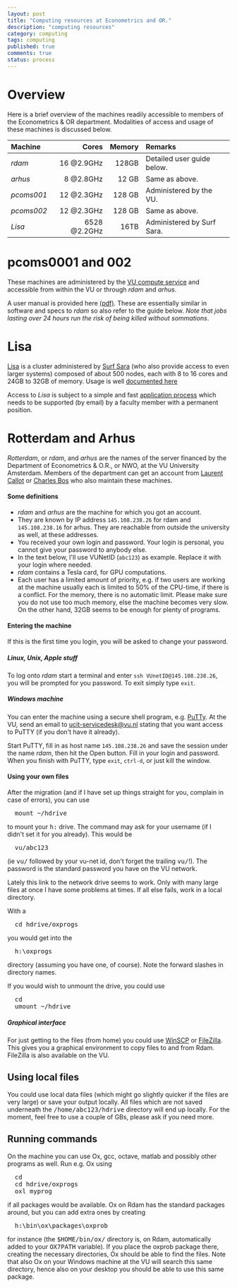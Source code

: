 ```yaml
---
layout: post
title: "Computing resources at Econometrics and OR."
description: "computing resources"
category: computing
tags: computing 
published: true
comments: true
status: process
---
```



# Overview

Here is a brief overview of the machines readily accessible to members of the Econometrics & OR department. Modalities of access and usage of these machines is discussed below.  

Machine | Cores | Memory | Remarks
:------- | -----: | ------: | :-------
_rdam_  | 16 @2.9GHz| 128GB | Detailed user guide below.
_arhus_ |  8 @2.8GHz | 12 GB | Same as above.
_pcoms001_ | 12 @2.3GHz | 128 GB | Administered by the VU.
_pcoms002_ | 12 @2.3GHz | 128 GB | Same as above.
_Lisa_ | 6528 @2.2GHz | 16TB | Administered by Surf Sara. 

# pcoms0001 and 002

These machines are administered by the [VU compute service](https://vunet.login.vu.nl/services/pages/detail.aspx?cid=tcm%3a164-330191-16) and accessible from within the VU or through _rdam_ and _arhus_. 

A user manual is provided here [(pdf)](https://vunet.login.vu.nl/_layouts/SharePoint.Tridion.WebParts/redirect.aspx?cid=tcm:164-327430-16). These are essentially similar in software and specs to _rdam_ so also refer to the guide below. *Note that jobs lasting over 24 hours run the risk of being killed without sommations*. 

# Lisa

[Lisa](https://www.surfsara.nl/systems/lisa/description) is a cluster administered by [Surf Sara](https://www.surfsara.nl) (who also provide access to even larger systems) composed of about 500 nodes, each with 8 to 16 cores and 24GB to 32GB of memory. Usage is well [documented here](https://www.surfsara.nl/systems/lisa/usage)

Access to _Lisa_ is subject to a simple and fast [application process](https://www.surfsara.nl/systems/lisa/account) which needs to be supported (by email) by a faculty member with a permanent position. 

# Rotterdam and Arhus 

_Rotterdam_, or _rdam_, and _arhus_ are the names of the server financed by the Department of Econometrics & O.R., or NWO, at the VU University
Amsterdam. Members of the department can get an account from <a href="mailto:l.callot@vu.nl">Laurent Callot</a> or <a href="mailto:c.s.bos@vu.nl">Charles
Bos</a> who also maintain these machines.

#### Some definitions

 * _rdam_ and _arhus_ are the machine for which you got an account. 
 * They are known by IP address `145.108.238.26` for rdam and `145.108.238.16` for arhus. They are reachable
from outside the university as well, at these addresses.
 * You received your own login and password. Your login is personal, you
cannot give your password to anybody else.
 * In the text below, I'll use VUNetID (`abc123`) as example. Replace it
with your login where needed.
 *  _rdam_ contains a Tesla card, for GPU computations.
 * Each user has a limited amount of priority, e.g. if two users are working at the
machine usually each is limited to 50% of the CPU-time, if there is a
conflict. For the memory,
there is no automatic limit. Please make sure you do not use too much
memory, else the machine becomes very slow. On the other hand, 32GB
seems to be enough for plenty of programs.



#### Entering the machine

If this is the first time you login, you will be asked to change your password.

##### Linux, Unix, Apple stuff
To log onto _rdam_ start a terminal and enter `ssh VUnetID@145.108.238.26`, you will be prompted for you password. To exit simply type `exit`.  

##### Windows machine
You can enter the machine using a secure shell program, e.g. [PuTTy](http://www.chiark.greenend.org.uk/%7Esgtatham/putty/). At the VU, send an email to <a href="mailto:ucit-servicedesk@vu.nl">ucit-servicedesk@vu.nl</a> stating that you want access to PuTTY (if you don't have it already). 

Start PuTTY, fill in as host name `145.108.238.26` and save the session under the name _rdam_, then hit the Open button. Fill in your login and password.  When you finish with PuTTY, type `exit`, `ctrl-d`, or just kill the window.



#### Using your own files
After the migration (and if I have set up things straight for you,
complain in case of errors), you can use 
<pre>  mount ~/hdrive
</pre>
to mount your <tt>h:</tt> drive. The command may ask for your username (if I didn't set it for you already). This would
be 
<pre>  vu/abc123
</pre>
(ie <tt>vu/</tt> followed by your vu-net id, don't forget the trailing
<tt>vu/</tt>!). The password is the standard password you have on the VU network.
<p>
Lately this link to the network drive seems to work. Only with
many large files at once I have some problems at times. If all else
fails, work in a local directory.
</p><p>

</p><p>
With a
</p><pre>  cd hdrive/oxprogs
</pre>
you would get into the 
<pre>  h:\oxprogs 
</pre>
directory (assuming you have one, of course). Note the forward slashes
in directory names.
<p>
If you would wish to unmount the drive, you could use
</p><pre>  cd
  umount ~/hdrive
</pre>

##### Graphical interface

For just getting to the files (from home) you could use
<a href="http://winscp.net/">WinSCP</a> or
<a href="http://filezilla-project.org/">FileZilla</a>.  
This gives you a graphical environment to copy files to and from Rdam.
FileZilla is also available on the VU. 

<h2>Using local files</h2>
You could use local data files (which might go slightly quicker if the
files are very large) or save your output locally. All files which are
not saved underneath the <tt>/home/abc123/hdrive</tt> directory will end up
locally. For the moment, feel free to use a couple of GBs, please ask if
you need more. 

<h2>Running commands</h2>
On the machine you can use Ox, gcc, octave, matlab and possibly other programs
as well. Run e.g. Ox using
<pre>  cd
  cd hdrive/oxprogs
  oxl myprog
</pre>
if all packages would be available. Ox on Rdam has the standard
packages around, but you can add extra ones by creating
<pre>  h:\bin\ox\packages\oxprob
</pre>
for instance (the <tt>$HOME/bin/ox/</tt> directory is, on Rdam, automatically added to your <tt>OX7PATH</tt>
 variable). If you place the oxprob package there, creating the
necessary directories, Ox should be able to find the files. Note that
also Ox on your Windows machine at the VU will search this same 
directory, hence also on your desktop you should be able to use this 
same package.

